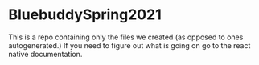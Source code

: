 # BluebuddySpring2021
This is a repo containing only the files we created (as opposed to ones autogenerated.)
If you need to figure out what is going on go to the react native documentation.
